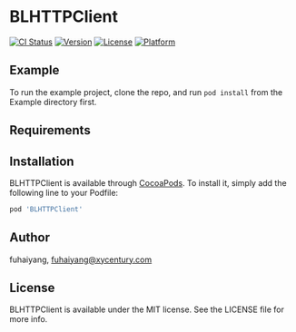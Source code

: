 # BLHTTPClient

[![CI Status](https://img.shields.io/travis/fuhaiyang/BLHTTPClient.svg?style=flat)](https://travis-ci.org/fuhaiyang/BLHTTPClient)
[![Version](https://img.shields.io/cocoapods/v/BLHTTPClient.svg?style=flat)](https://cocoapods.org/pods/BLHTTPClient)
[![License](https://img.shields.io/cocoapods/l/BLHTTPClient.svg?style=flat)](https://cocoapods.org/pods/BLHTTPClient)
[![Platform](https://img.shields.io/cocoapods/p/BLHTTPClient.svg?style=flat)](https://cocoapods.org/pods/BLHTTPClient)

## Example

To run the example project, clone the repo, and run `pod install` from the Example directory first.

## Requirements

## Installation

BLHTTPClient is available through [CocoaPods](https://cocoapods.org). To install
it, simply add the following line to your Podfile:

```ruby
pod 'BLHTTPClient'
```

## Author

fuhaiyang, fuhaiyang@xycentury.com

## License

BLHTTPClient is available under the MIT license. See the LICENSE file for more info.
